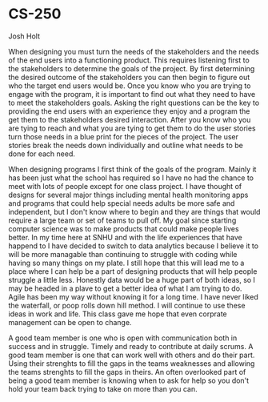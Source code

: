 # CS-250
Josh Holt 


When designing you must turn the needs of the stakeholders and the needs of the end users into a functioning product. This requires listening first to the stakeholders to determine the goals of the project. By first determining the desired outcome of the stakeholders you can then begin to figure out who the target end users would be. Once you know who you are trying to engage with the program, it is important to find out what they need to have to meet the stakeholders goals. Asking the right questions can be the key to providing the end users with an experience they enjoy and a program the get them to the stakeholders desired interaction. After you know who you are tying to reach and what you are tying to get them to do the user stories turn those needs in a blue print for the pieces of the project. The user stories break the needs down individually and outline what needs to be done for each need. 

When designing programs I first think of the goals of the program. Mainly it has been just what the school has required so I have no had the chance to meet with lots of people except for one class project. I have thought of designs for several major things including mental health monitoring apps and programs that could help special needs adults be more safe and independent, but I don't know where to begin and they are things that would require a large team or set of teams to pull off. My goal since starting computer science was to make products that could make people lives better. In my time here at SNHU and with the life experiences that have happend to I have decided to switch to data analytics because I believe it to will be more managable than continuing to struggle with coding while having so many things on my plate. I still hope that this will lead me to a place where I can help be a part of designing products that will help people struggle a little less. Honestly data would be a huge part of both ideas, so I may be headed in a plave to get a better idea of what I am trying to do. Agile has been my way without knowing it for a long time. I have never liked the waterfall, or poop rolls down hill method. I will continue to use these ideas in work and life. This class gave me hope that even corprate management can be open to change. 

A good team member is one who is open with communication both in success and in struggle. Timely and ready to contribute at daily scrums. A good team member is one that can work well with others and do their part. Using their strenghts to fill the gaps in the teams weaknesses and allowing the teams strenghts to fill the gaps in theirs. An often overlooked part of being a good team member is knowing when to ask for help so you don't hold your team back trying to take on more than you can.

